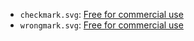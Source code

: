 - `checkmark.svg`: [Free for commercial use](https://www.iconfinder.com/icons/1398913/circle_correct_mark_success_tick_yes_check_icon)
- `wrongmark.svg`: [Free for commercial use](https://www.iconfinder.com/icons/1398920/red_circle_close_cross_cancel_remove_delete_incorrect_icon)
